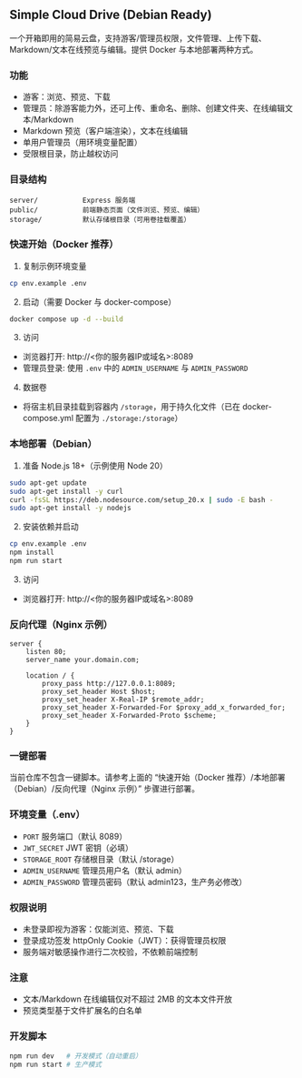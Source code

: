 ## Simple Cloud Drive (Debian Ready)

一个开箱即用的简易云盘，支持游客/管理员权限，文件管理、上传下载、Markdown/文本在线预览与编辑。提供 Docker 与本地部署两种方式。

### 功能
- 游客：浏览、预览、下载
- 管理员：除游客能力外，还可上传、重命名、删除、创建文件夹、在线编辑文本/Markdown
- Markdown 预览（客户端渲染），文本在线编辑
- 单用户管理员（用环境变量配置）
- 受限根目录，防止越权访问

### 目录结构
```
server/           Express 服务端
public/           前端静态页面（文件浏览、预览、编辑）
storage/          默认存储根目录（可用卷挂载覆盖）
```

### 快速开始（Docker 推荐）
1) 复制示例环境变量
```bash
cp env.example .env
```

2) 启动（需要 Docker 与 docker-compose）
```bash
docker compose up -d --build
```

3) 访问
- 浏览器打开: http://<你的服务器IP或域名>:8089
- 管理员登录: 使用 `.env` 中的 `ADMIN_USERNAME` 与 `ADMIN_PASSWORD`

4) 数据卷
- 将宿主机目录挂载到容器内 `/storage`，用于持久化文件（已在 docker-compose.yml 配置为 `./storage:/storage`）

### 本地部署（Debian）
1) 准备 Node.js 18+（示例使用 Node 20）
```bash
sudo apt-get update
sudo apt-get install -y curl
curl -fsSL https://deb.nodesource.com/setup_20.x | sudo -E bash -
sudo apt-get install -y nodejs
```

2) 安装依赖并启动
```bash
cp env.example .env
npm install
npm run start
```

3) 访问
- 浏览器打开: http://<你的服务器IP或域名>:8089

### 反向代理（Nginx 示例）
```
server {
    listen 80;
    server_name your.domain.com;

    location / {
        proxy_pass http://127.0.0.1:8089;
        proxy_set_header Host $host;
        proxy_set_header X-Real-IP $remote_addr;
        proxy_set_header X-Forwarded-For $proxy_add_x_forwarded_for;
        proxy_set_header X-Forwarded-Proto $scheme;
    }
}
```

### 一键部署
当前仓库不包含一键脚本。请参考上面的 “快速开始（Docker 推荐）/本地部署（Debian）/反向代理（Nginx 示例）” 步骤进行部署。

### 环境变量（.env）
- `PORT` 服务端口（默认 8089）
- `JWT_SECRET` JWT 密钥（必填）
- `STORAGE_ROOT` 存储根目录（默认 /storage）
- `ADMIN_USERNAME` 管理员用户名（默认 admin）
- `ADMIN_PASSWORD` 管理员密码（默认 admin123，生产务必修改）

### 权限说明
- 未登录即视为游客：仅能浏览、预览、下载
- 登录成功签发 httpOnly Cookie（JWT）：获得管理员权限
- 服务端对敏感操作进行二次校验，不依赖前端控制

### 注意
- 文本/Markdown 在线编辑仅对不超过 2MB 的文本文件开放
- 预览类型基于文件扩展名的白名单

### 开发脚本
```bash
npm run dev   # 开发模式（自动重启）
npm run start # 生产模式
```


